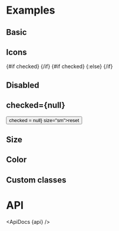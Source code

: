 <script>
  import { mdiCheck, mdiClose } from '@mdi/js';

  import api from '$lib/components/Switch.svelte?raw&sveld';
  import ApiDocs from '$lib/components/ApiDocs.svelte';

  import AppBar from '$lib/components/AppBar.svelte';
  import Button from '$lib/components/Button.svelte';
  import Icon from '$lib/components/Icon.svelte';
  import Switch from '$lib/components/Switch.svelte';
  import Preview from '$lib/components/Preview.svelte';

  let checked = null;
</script>

<h1>Examples</h1>

<h2>Basic</h2>

<Preview>
  <div class="grid gap-2">
    <Switch />
    <Switch checked />
  </div>
</Preview>

<h2>Icons</h2>

<Preview>
  <div class="grid gap-2">
    <Switch let:checked>
      {#if checked}
        <Icon path={mdiCheck} class="text-blue-500" size=".8em" />
      {/if}
    </Switch>
    <Switch let:checked>
      {#if checked}
        <Icon path={mdiCheck} class="text-blue-500" size=".8em" />
      {:else}
        <Icon path={mdiClose} class="text-gray-400" size=".8em" />
      {/if}
    </Switch>
  </div>
</Preview>

<h2>Disabled</h2>

<Preview>
  <div class="grid gap-2">
    <Switch disabled />
    <Switch disabled checked />
    <Switch disabled>
      <Icon path={mdiCheck} class="text-black/50" size=".8em" />
    </Switch>
  </div>
</Preview>

<h2>checked={null}</h2>

<Preview>
  <Switch bind:checked />
  <Button on:click={() => checked = null} size="sm">reset</Button>
</Preview>

<h2>Size</h2>

<Preview>
  <div class="grid gap-2">
    <Switch size="sm" />
    <Switch size="md" />
    <Switch size="lg" />
  </div>
</Preview>

<h2>Color</h2>

<Preview>
  <div class="inline-grid grid-cols-[auto,auto] gap-2">
    <Switch color="red" />
    <Switch checked color="red" />
    <Switch color="green" />
    <Switch checked color="green" />
    <Switch color="purple" />
    <Switch checked color="purple" />
  </div>
</Preview>

<h2>Custom classes</h2>

<Preview>
  <div class="grid gap-2">
    <Switch color="green" classes={{ switch: 'data-[checked=false]:bg-red-500 data-[checked=false]:border-red-500' }} />
    <Switch classes={{ switch: 'bg-white border-gray-400', toggle: 'data-[checked=false]:bg-red-500 data-[checked=true]:bg-green-500' }} />
  </div>
</Preview>

<h1>API</h1>

<ApiDocs {api} />
